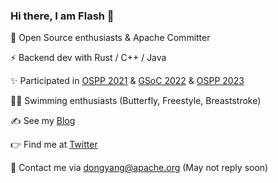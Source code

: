 ### Hi there, I am Flash 👋

<!--
**Young-Flash/Young-Flash** is a ✨ _special_ ✨ repository because its `README.md` (this file) appears on your GitHub profile.
-->

🤝 Open Source enthusiasts & Apache Committer

⚡ Backend dev with Rust / C++ / Java

✨ Participated in [OSPP 2021](https://summer-ospp.ac.cn/2021/) & [GSoC 2022](https://summerofcode.withgoogle.com/programs/2022) & [OSPP 2023](https://summer-ospp.ac.cn/)

🏊‍♂️ Swimming enthusiasts (Butterfly, Freestyle, Breaststroke)

✍️ See my [Blog](https://young-flash.github.io/)

👉 Find me at [Twitter](https://twitter.com/temp6521)

📮 Contact me via dongyang@apache.org (May not reply soon)

<!--
 ![Young-Flash's GitHub stats](https://github-readme-stats.vercel.app/api?username=Young-Flash&count_private=true&show_icons=true&hide=stars)
 -->
